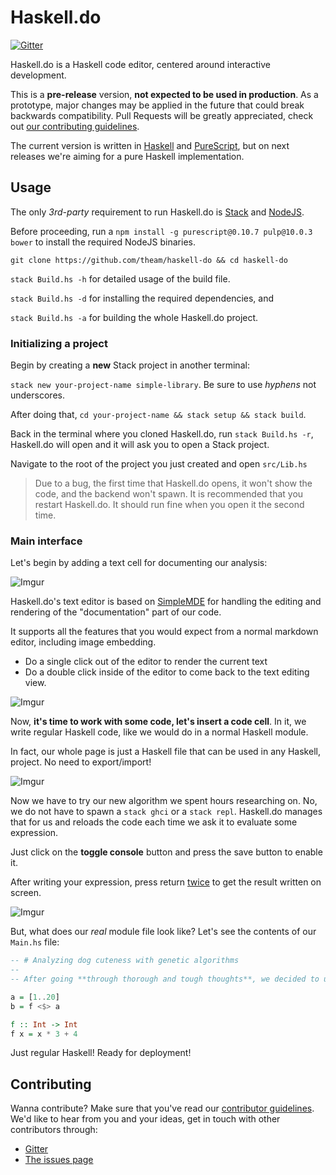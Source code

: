 # Haskell.do

[![Gitter](https://badges.gitter.im/theam/haskell-do.svg)](https://gitter.im/theam/haskell-do?utm_source=badge&utm_medium=badge&utm_campaign=pr-badge)

Haskell.do is a Haskell code editor, centered around interactive development.

This is a **pre-release** version, **not expected to be used in production**. As a
prototype, major changes may be applied in the future that could break backwards
compatibility. Pull Requests will be greatly appreciated, check out [our contributing guidelines](CONTRIBUTING.md).

The current version is written in [Haskell](https://www.haskell.org/) and
[PureScript](http://www.purescript.org/), but on next releases we're aiming for
a pure Haskell implementation.

## Usage

The only *3rd-party* requirement to run Haskell.do is [Stack](http://haskellstack.org/) and [NodeJS](https://nodejs.org/).

Before proceeding, run a `npm install -g purescript@0.10.7 pulp@10.0.3 bower` to install the required NodeJS binaries.

`git clone https://github.com/theam/haskell-do && cd haskell-do`

`stack Build.hs -h` for detailed usage of the build file.

`stack Build.hs -d` for installing the required dependencies, and

`stack Build.hs -a` for building the whole Haskell.do project.

### Initializing a project
Begin by creating a **new** Stack project in another terminal:

`stack new your-project-name simple-library`. Be sure to use _hyphens_ not underscores.

After doing that, `cd your-project-name && stack setup && stack build`.

Back in the terminal where you cloned Haskell.do, run `stack Build.hs -r`,
Haskell.do will open and it will ask you to open a Stack project.

Navigate to the root of the project you just created and open `src/Lib.hs`

> Due to a bug, the first time that Haskell.do opens, it won't show the code, and the backend won't spawn. It is recommended that you restart Haskell.do. It should run fine when you open it the second time.

### Main interface
Let's begin by adding a text cell for documenting our analysis:

![Imgur](http://i.imgur.com/QAVI2WC.gif)

Haskell.do's text editor is based on [SimpleMDE](https://simplemde.com/) for
handling the editing and rendering of the "documentation" part of our code.

It supports all the features that you would expect from a normal markdown
editor, including image embedding.

- Do a single click out of the editor to render the current text
- Do a double click inside of the editor to come back to the text editing
  view.

![Imgur](http://i.imgur.com/ElGTVLK.gif)

Now, **it's time to work with some code, let's insert a code cell**.
In it, we write regular Haskell code, like we would do in a normal Haskell
module.

In fact, our whole page is just a Haskell file that can be used in any
Haskell, project. No need to export/import!

![Imgur](http://i.imgur.com/8jVxh6A.gif)

Now we have to try our new algorithm we spent hours researching on.
No, we do not have to spawn a `stack ghci` or a `stack repl`. Haskell.do
manages that for us and reloads the code each time we ask it to evaluate
some expression.

Just click on the **toggle console** button and press the save button to
enable it.

After writing your expression, press return [twice](https://github.com/theam/haskell-do/issues/1)
to get the result written on screen.

![Imgur](http://i.imgur.com/jgZQAvu.gif)

But, what does our *real* module file look like? Let's see the contents
of our `Main.hs` file:

```haskell
-- # Analyzing dog cuteness with genetic algorithms
--
-- After going **through thorough and tough thoughts**, we decided to use a simple example.

a = [1..20]
b = f <$> a

f :: Int -> Int
f x = x * 3 + 4
```

Just regular Haskell! Ready for deployment!

## Contributing

Wanna contribute? Make sure that you've read our [contributor guidelines](https://github.com/theam/haskell-do/blob/master/CONTRIBUTING.md).
We'd like to hear from you and your ideas, get in touch with other contributors through:

- [Gitter](https://gitter.im/theam/haskell-do)
- [The issues page](https://github.com/theam/haskell-do/blob/master/CONTRIBUTING.md)
